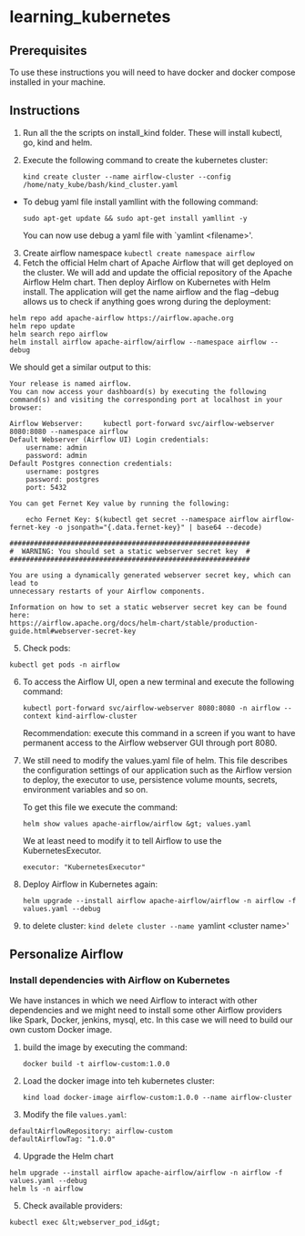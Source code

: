 # learning_kubernetes

## Prerequisites

To use these instructions you will need to have docker and docker compose installed in your machine.

## Instructions

1. Run all the the scripts on install_kind folder. These will install kubectl, go, kind and helm.
2. Execute the following command to create the kubernetes cluster:

   `kind create cluster --name airflow-cluster --config /home/naty_kube/bash/kind_cluster.yaml`

- To debug yaml file install yamllint with the following command:

  `sudo apt-get update && sudo apt-get install yamllint -y`

  You can now use debug a yaml file with `yamlint &lt;filename&gt;'.

3. Create airflow namespace `kubectl create namespace airflow`
4. Fetch the official Helm chart of Apache Airflow that will get deployed on the cluster. We will add and update the official repository of the Apache Airflow Helm chart. Then deploy Airflow on Kubernetes with Helm install. The application will get the name airflow and the flag –debug allows us to check if anything goes wrong during the deployment:

```
helm repo add apache-airflow https://airflow.apache.org
helm repo update
helm search repo airflow
helm install airflow apache-airflow/airflow --namespace airflow --debug
```

We should get a similar output to this:

```
Your release is named airflow.
You can now access your dashboard(s) by executing the following command(s) and visiting the corresponding port at localhost in your browser:

Airflow Webserver:     kubectl port-forward svc/airflow-webserver 8080:8080 --namespace airflow
Default Webserver (Airflow UI) Login credentials:
    username: admin
    password: admin
Default Postgres connection credentials:
    username: postgres
    password: postgres
    port: 5432

You can get Fernet Key value by running the following:

    echo Fernet Key: $(kubectl get secret --namespace airflow airflow-fernet-key -o jsonpath="{.data.fernet-key}" | base64 --decode)

###########################################################
#  WARNING: You should set a static webserver secret key  #
###########################################################

You are using a dynamically generated webserver secret key, which can lead to
unnecessary restarts of your Airflow components.

Information on how to set a static webserver secret key can be found here:
https://airflow.apache.org/docs/helm-chart/stable/production-guide.html#webserver-secret-key
```

5. Check pods:

`kubectl get pods -n airflow`

6.  To access the Airflow UI, open a new terminal and execute the following command:

    `kubectl port-forward svc/airflow-webserver 8080:8080 -n airflow --context kind-airflow-cluster`

    Recommendation: execute this command in a screen if you want to have permanent access to the Airflow webserver GUI through port 8080.

7.  We still need to modify the values.yaml file of helm. This file describes the configuration settings of our application such as the Airflow version to deploy, the executor to use, persistence volume mounts, secrets, environment variables and so on.

    To get this file we execute the command:

    `helm show values apache-airflow/airflow &gt; values.yaml`

    We at least need to modify it to tell Airflow to use the KubernetesExecutor.

    `executor: "KubernetesExecutor"`

8.  Deploy Airflow in Kubernetes again:

    `helm upgrade --install airflow apache-airflow/airflow -n airflow -f values.yaml --debug`

9.  to delete cluster: `kind delete cluster --name `yamlint &lt;cluster name&gt;'

## Personalize Airflow

### Install dependencies with Airflow on Kubernetes

We have instances in which we need Airflow to interact with other dependencies and we might need to install some other Airflow providers like Spark, Docker, jenkins, mysql, etc. In this case we will need to build our own custom Docker image.

1. build the image by executing the command:

   `docker build -t airflow-custom:1.0.0`

2. Load the docker image into teh kubernetes cluster:

   `kind load docker-image airflow-custom:1.0.0 --name airflow-cluster`

3. Modify the file `values.yaml`:

```
defaultAirflowRepository: airflow-custom
defaultAirflowTag: "1.0.0"
```

4. Upgrade the Helm chart

```
helm upgrade --install airflow apache-airflow/airflow -n airflow -f values.yaml --debug
helm ls -n airflow
```

5. Check available providers:

`kubectl exec &lt;webserver_pod_id&gt;`
